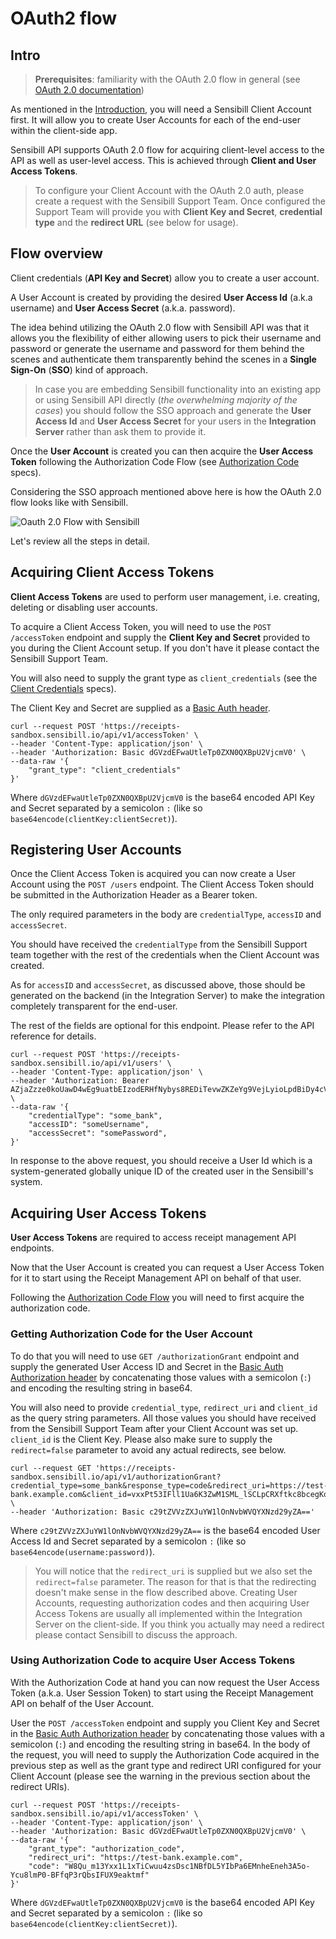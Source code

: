 # OAuth2 flow

## Intro

> **Prerequisites**: familiarity with the OAuth 2.0 flow in general (see [OAuth 2.0 documentation](https://oauth.net/2/))

As mentioned in the [Introduction](./Introduction.md), you will need a Sensibill Client Account first. It will allow you to create User Accounts for each of the end-user within the client-side app.

Sensibill API supports OAuth 2.0 flow for acquiring client-level access to the API as well as user-level access. This is achieved through **Client and User Access Tokens**.

> To configure your Client Account with the OAuth 2.0 auth, please create a request with the Sensibill Support Team. Once configured the Support Team will provide you with **Client Key and Secret**, **credential type** and the **redirect URL** (see below for usage).

## Flow overview

Client credentials (**API Key and Secret**) allow you to create a user account. 

A User Account is created by providing the desired **User Access Id** (a.k.a username) and **User Access Secret** (a.k.a. password). 

The idea behind utilizing the OAuth 2.0 flow with Sensibill API was that it allows you the flexibility of either allowing users to pick their username and password or generate the username and password for them behind the scenes and authenticate them transparently behind the scenes in a **Single Sign-On** (**SSO**) kind of approach. 

<!--theme: warning-->
> In case you are embedding Sensibill functionality into an existing app or using Sensibill API directly (*the overwhelming majority of the cases*) you should follow the SSO approach and generate the **User Access Id** and **User Access Secret** for your users in the **Integration Server** rather than ask them to provide it.

Once the **User Account** is created you can then acquire the **User Access Token** following the Authorization Code Flow (see [Authorization Code](https://datatracker.ietf.org/doc/html/rfc6749#section-1.3.1) specs).

Considering the SSO approach mentioned above here is how the OAuth 2.0 flow looks like with Sensibill.

![Oauth 2.0 Flow with Sensibill](../assets/images/oauth2-flow.png 'Oauth 2.0 Flow with Sensibill')

Let's review all the steps in detail.

## Acquiring Client Access Tokens

**Client Access Tokens** are used to perform user management, i.e. creating, deleting or disabling user accounts. 

To acquire a Client Access Token, you will need to use the `POST /accessToken` endpoint and supply the **Client Key and Secret** provided to you during the Client Account setup. If you don't have it please contact the Sensibill Support Team.

You will also need to supply the grant type as `client_credentials` (see the [Client Credentials](https://oauth.net/2/grant-types/client-credentials/) specs).

The Client Key and Secret are supplied as a [Basic Auth header](https://en.wikipedia.org/wiki/Basic_access_authentication).

<!--
title: "Requesting Client Access Token using Basic Auth header"
-->
```curl
curl --request POST 'https://receipts-sandbox.sensibill.io/api/v1/accessToken' \
--header 'Content-Type: application/json' \
--header 'Authorization: Basic dGVzdEFwaUtleTp0ZXN0QXBpU2VjcmV0' \
--data-raw '{
	"grant_type": "client_credentials"
}'
```

Where `dGVzdEFwaUtleTp0ZXN0QXBpU2VjcmV0` is the base64 encoded API Key and Secret separated by a semicolon `:` (like so `base64encode(clientKey:clientSecret)`).

## Registering User Accounts

Once the Client Access Token is acquired you can now create a User Account using the `POST /users` endpoint. The Client Access Token should be submitted in the Authorization Header as a Bearer token.

The only required parameters in the body are `credentialType`, `accessID` and `accessSecret`.

You should have received the `credentialType` from the Sensibill Support team together with the rest of the credentials when the Client Account was created.

As for `accessID` and `accessSecret`, as discussed above, those should be generated on the backend (in the Integration Server) to make the integration completely transparent for the end-user. 

The rest of the fields are optional for this endpoint. Please refer to the API reference for details.

<!--
title: "Registering new User Account with generated User Access ID and Secret"
-->
```curl
curl --request POST 'https://receipts-sandbox.sensibill.io/api/v1/users' \
--header 'Content-Type: application/json' \
--header 'Authorization: Bearer AZjaZzze0koUawD4wEg9uatbEIzodERHfNybys8REDiTevwZKZeYg9VejLyioLpdBiDy4cVAfueMF4v0pg9Q' \
--data-raw '{
    "credentialType": "some_bank",
    "accessID": "someUsername",
    "accessSecret": "somePassword",
}'
```

In response to the above request, you should receive a User Id which is a system-generated globally unique ID of the created user in the Sensibill's system.

## Acquiring User Access Tokens

**User Access Tokens** are required to access receipt management API endpoints.

Now that the User Account is created you can request a User Access Token for it to start using the Receipt Management API on behalf of that user.

Following the [Authorization Code Flow](https://datatracker.ietf.org/doc/html/rfc6749#section-1.3.1) you will need to first acquire the authorization code. 

### Getting Authorization Code for the User Account

To do that you will need to use `GET /authorizationGrant` endpoint and supply the generated User Access ID and Secret in the [Basic Auth Authorization header](https://en.wikipedia.org/wiki/Basic_access_authentication) by concatenating those values with a semicolon (`:`) and encoding the resulting string in base64. 

You will also need to provide `credential_type`, `redirect_uri` and `client_id` as the query string parameters. All those values you should have received from the Sensibill Support Team after your Client Account was set up. `client_id` is the Client Key. Please also make sure to supply the `redirect=false` parameter to avoid any actual redirects, see below.

<!--
title: "Requesting authorization code for the User Account"
-->
```curl
curl --request GET 'https://receipts-sandbox.sensibill.io/api/v1/authorizationGrant?credential_type=some_bank&response_type=code&redirect_uri=https://test-bank.example.com&client_id=vxxPt53IFll1Ua6K3ZwM1SML_lSCLpCRXftkc8bcegKo&redirect=false' \
--header 'Authorization: Basic c29tZVVzZXJuYW1lOnNvbWVQYXNzd29yZA=='
```

Where `c29tZVVzZXJuYW1lOnNvbWVQYXNzd29yZA==` is the base64 encoded User Access Id and Secret separated by a semicolon `:` (like so `base64encode(username:password)`).

<!--theme: warning-->
>You will notice that the `redirect_uri` is supplied but we also set the `redirect=false` parameter. The reason for that is that the redirecting doesn't make sense in the flow described above. Creating User Accounts, requesting authorization codes and then acquiring User Access Tokens are usually all implemented within the Integration Server on the client-side. If you think you actually may need a redirect please contact Sensibill to discuss the approach.

### Using Authorization Code to acquire User Access Tokens

With the Authorization Code at hand you can now request the User Access Token (a.k.a. User Session Token) to start using the Receipt Management API on behalf of the User Account. 

User the `POST /accessToken` endpoint and supply you Client Key and Secret in the [Basic Auth Authorization header](https://en.wikipedia.org/wiki/Basic_access_authentication) by concatenating those values with a semicolon (`:`) and encoding the resulting string in base64. In the body of the request, you will need to supply the Authorization Code acquired in the previous step as well as the grant type and redirect URI configured for your Client Account (please see the warning in the previous section about the redirect URIs).

```curl
curl --request POST 'https://receipts-sandbox.sensibill.io/api/v1/accessToken' \
--header 'Content-Type: application/json' \
--header 'Authorization: Basic dGVzdEFwaUtleTp0ZXN0QXBpU2VjcmV0' \
--data-raw '{
	"grant_type": "authorization_code",
	"redirect_uri": "https://test-bank.example.com",
	"code": "W8Qu_m13Yxx1L1xTiCwuu4zsDsc1NBfDL5YIbPa6EMnheEneh3A5o-Ycu8lmP0-BFfqP3rQbsIFUX9eaktmf"
}'
```

Where `dGVzdEFwaUtleTp0ZXN0QXBpU2VjcmV0` is the base64 encoded API Key and Secret separated by a semicolon `:` (like so `base64encode(clientKey:clientSecret)`).

